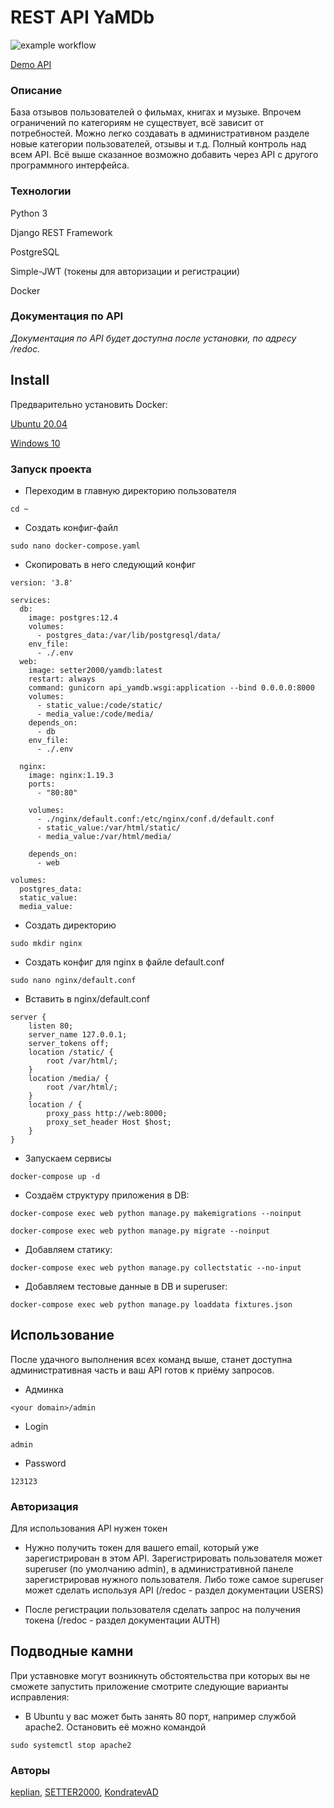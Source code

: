 # REST API YaMDb
![example workflow](https://github.com/SETTER2000/yamdb_final/actions/workflows/yamdb_workflow.yaml/badge.svg)

<a href="http://kino2000.ru/api/v1/" target="_blank">Demo API</a>

### Описание

База отзывов пользователей о фильмах, книгах и музыке. Впрочем ограничений 
по категориям не существует, всё зависит от потребностей. Можно легко создавать в 
административном разделе новые категории пользователей, отзывы и  т.д. 
Полный контроль над всем API. 
Всё выше сказанное возможно добавить через API с другого программного 
интерфейса.


### Технологии
Python 3

Django REST Framework 

PostgreSQL

Simple-JWT
(токены для авторизации и регистрации)

Docker
 
### Документация по API
_Документация по API будет доступна после установки, по адресу /redoc._


## Install
Предварительно установить Docker:

<a href="https://www.digitalocean.com/community/tutorials/how-to-install-and-use-docker-on-ubuntu-20-04-ru">Ubuntu 20.04</a>

<a href="https://docs.docker.com/desktop/windows/install/">Windows 10</a>


### Запуск проекта

- Переходим в главную директорию пользователя
```.env
cd ~
``` 

- Создать конфиг-файл  
```
sudo nano docker-compose.yaml
```
- Скопировать в него следующий конфиг
```
version: '3.8'

services:
  db:
    image: postgres:12.4
    volumes:
      - postgres_data:/var/lib/postgresql/data/
    env_file:
      - ./.env
  web:
    image: setter2000/yamdb:latest
    restart: always
    command: gunicorn api_yamdb.wsgi:application --bind 0.0.0.0:8000
    volumes:
      - static_value:/code/static/
      - media_value:/code/media/
    depends_on:
      - db
    env_file:
      - ./.env

  nginx:
    image: nginx:1.19.3
    ports:
      - "80:80"

    volumes:
      - ./nginx/default.conf:/etc/nginx/conf.d/default.conf
      - static_value:/var/html/static/
      - media_value:/var/html/media/

    depends_on:
      - web

volumes:
  postgres_data:
  static_value:
  media_value:

```
- Создать директорию 
```
sudo mkdir nginx 
```
- Создать конфиг для nginx в файле default.conf
```
sudo nano nginx/default.conf 
```
- Вставить в nginx/default.conf 
```
server {
    listen 80;
    server_name 127.0.0.1;
    server_tokens off;
    location /static/ {
        root /var/html/;
    }
    location /media/ {
        root /var/html/;
    }
    location / {
        proxy_pass http://web:8000;
        proxy_set_header Host $host;
    }
}
```

- Запускаем сервисы 

```
docker-compose up -d 
```

- Создаём структуру приложения в DB:

```
docker-compose exec web python manage.py makemigrations --noinput
```

```
docker-compose exec web python manage.py migrate --noinput
```

- Добавляем статику:

```
docker-compose exec web python manage.py collectstatic --no-input
```


- Добавляем тестовые данные в DB и superuser:

```
docker-compose exec web python manage.py loaddata fixtures.json
```
## Использование
После удачного выполнения всех команд выше, станет доступна 
административная часть и ваш API готов к приёму запросов.

- Админка
```
<your domain>/admin
```

- Login
```.env
admin   
```

- Password
```.env
123123
```

### Авторизация
Для использования API нужен токен

- Нужно получить токен для вашего email, который уже зарегистрирован в этом 
API. Зарегистрировать пользователя может superuser (по умолчанию admin), в 
административной 
панеле зарегистрировав нужного пользователя. Либо тоже самое superuser может
 сделать используя API (/redoc - раздел документации USERS)

- После регистрации пользователя сделать запрос на получения токена 
(/redoc - раздел документации AUTH)

## Подводные камни
При уставновке могут возникнуть обстоятельства при которых вы не сможете 
запустить приложение смотрите следующие варианты исправления:

- В Ubuntu у вас может быть занять 80 порт, например службой apache2. 
Остановить её можно командой
```.env
sudo systemctl stop apache2
``` 


### Авторы
<a href="https://github.com/keplian">keplian</a>,
<a href="https://github.com/SETTER2000">SETTER2000</a>,
<a href="https://github.com/KondratevAD">KondratevAD</a>


